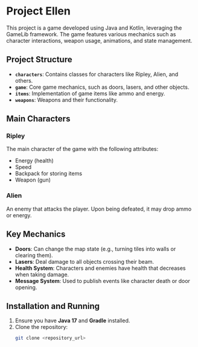 # Project Ellen

This project is a game developed using Java and Kotlin, leveraging the GameLib framework. The game features various mechanics such as character interactions, weapon usage, animations, and state management.

## Project Structure

- **`characters`**: Contains classes for characters like Ripley, Alien, and others.
- **`game`**: Core game mechanics, such as doors, lasers, and other objects.
- **`items`**: Implementation of game items like ammo and energy.
- **`weapons`**: Weapons and their functionality.

## Main Characters

### Ripley
The main character of the game with the following attributes:
- Energy (health)
- Speed
- Backpack for storing items
- Weapon (gun)

### Alien
An enemy that attacks the player. Upon being defeated, it may drop ammo or energy.

## Key Mechanics

- **Doors**: Can change the map state (e.g., turning tiles into walls or clearing them).
- **Lasers**: Deal damage to all objects crossing their beam.
- **Health System**: Characters and enemies have health that decreases when taking damage.
- **Message System**: Used to publish events like character death or door opening.

## Installation and Running

1. Ensure you have **Java 17** and **Gradle** installed.
2. Clone the repository:
   ```bash
   git clone <repository_url>
